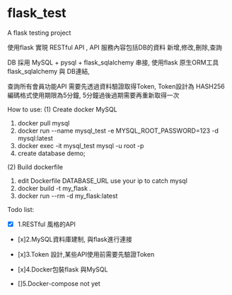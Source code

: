 # flask_test
A flask testing project

使用flask 實現 RESTful API , API 服務內容包括DB的資料 新增,修改,刪除,查詢

DB 採用 MySQL + pysql + flask_sqlalchemy 串接, 使用flask 原生ORM工具 flask_sqlalchemy 與 DB連結,

查詢所有會員功能API 需要先透過資料驗證取得Token, Token設計為 HASH256編碼格式使用期限為5分鐘, 5分鐘過後過期需要再重新取得一次

How to use:
(1) Create docker MySQL
1. docker pull mysql
2. docker run --name mysql_test -e MYSQL_ROOT_PASSWORD=123 -d mysql:latest
3. docker exec -it mysql_test mysql -u root -p
4. create database demo;

(2) Build dockerfile
1. edit Dockerfile DATABASE_URL use your ip to catch mysql
2. docker build -t my_flask .
3. docker run --rm -d my_flask:latest



Todo list:

- [x] 1.RESTful 風格的API 
 
- [x]2.MySQL資料庫建制, 與flask進行連接 

- [x]3.Token 設計,某些API使用前需要先驗證Token 

- [x]4.Docker包裝flask 與MySQL 

- []5.Docker-compose  not yet


